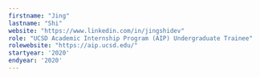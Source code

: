 ```yaml
---
firstname: "Jing"
lastname: "Shi"
website: "https://www.linkedin.com/in/jingshidev"
role: "UCSD Academic Internship Program (AIP) Undergraduate Trainee"
rolewebsite: "https://aip.ucsd.edu/"
startyear: '2020'
endyear: '2020'
---
```

